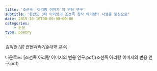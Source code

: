 ```yaml
---
title: '조선족 `아리랑 이미지`의 변용 연구'
subtitle: '한반도 3대 아리랑과 조선족 창작 아리랑의 사설을 중심으로'
date: 2015-10-16T00:00:00+09:00
categories:
    - 논문
type: poetry
---
```


*김미란 (前 연변과학기술대학 교수)*

<i class="fa fa-download"></i> 다운로드: [조선족 아리랑 이미지의 변용 연구.pdf](조선족 아리랑 이미지의 변용 연구.pdf)